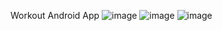Workout Android App
![image](https://github.com/user-attachments/assets/92d28ff2-78cb-4c32-b270-a96f72341bce)
![image](https://github.com/user-attachments/assets/654ad973-50b2-449e-a44c-a603f74ad91c)
![image](https://github.com/user-attachments/assets/a072aa3f-4a1b-47bc-9a7e-a5efbdda4d07)
